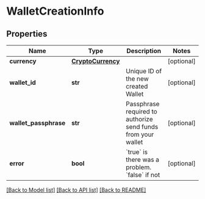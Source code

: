 # WalletCreationInfo

## Properties
Name | Type | Description | Notes
------------ | ------------- | ------------- | -------------
**currency** | [**CryptoCurrency**](CryptoCurrency.md) |  | [optional] 
**wallet_id** | **str** | Unique ID of the new created Wallet | [optional] 
**wallet_passphrase** | **str** | Passphrase required to authorize send funds from your wallet | [optional] 
**error** | **bool** | &#x60;true&#x60; is there was a problem. &#x60;false&#x60; if not  | [optional] 

[[Back to Model list]](../README.md#documentation-for-models) [[Back to API list]](../README.md#documentation-for-api-endpoints) [[Back to README]](../README.md)


